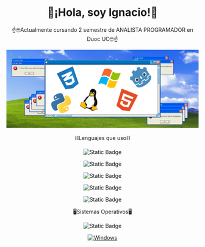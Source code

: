 <div align="center">
<h1>🙌¡Hola, soy Ignacio!🙌</h1>
</div>
<div align="center">
  <p>☝️🤓Actualmente cursando 2 semestre de ANALISTA PROGRAMADOR en Duoc UC🤓☝️</p>
</div>
<div align="center">
  <img src="img/inn.png">
</div>
<div align="center">
  <p>⛓️Lenguajes que uso⛓️</p>
  <p align = "center"><img alt="Static Badge" src="https://img.shields.io/badge/Python-blue?logo=python&logoColor=white"></p>
  <p align = "center"><img alt="Static Badge" src="https://img.shields.io/badge/Lua-white?logo=lua&logoColor=blue"></p>
  <p align = "center"><img alt="Static Badge" src="https://img.shields.io/badge/HTML5-orange?logo=html5&logoColor=white"></p>
  <p align = "center"><img alt="Static Badge" src="https://img.shields.io/badge/CSS-darkblue?logo=css&logoColor=white"></p>
  <p align = "center"><img alt="Static Badge" src="https://img.shields.io/badge/GDscript-blue?logo=godot%20engine&logoColor=white"></p>
  
  <p>🖥️Sistemas Operativos🖥️</p>
  <p align = "center"><img alt="Static Badge" src="https://img.shields.io/badge/Linux-orange?logo=linux&logoColor=black"></p>
  <a href=""><img alt="Windows" src="https://img.shields.io/badge/WINDOWS-00A4EF.svg?style=flat-square&logo=CSS3&logoColor=white"></a>
</div>
